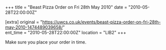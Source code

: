 +++
title = "Beast Pizza Order on Fri 28th May 2010"
date = "2010-05-28T22:00:00Z"

[extra]
original = "https://uwcs.co.uk/events/beast-pizza-order-on-fri-28th-may-2010-1474489039658/"    
ent_time = "2010-05-28T22:00:00Z"
location = "LIB2"
+++

Make sure you place your order in time.

